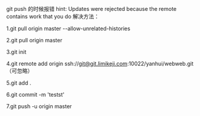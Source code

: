 git push 的时候报错 hint: Updates were rejected because the remote contains work that you do 解决方法：



1.git pull origin master --allow-unrelated-histories

2.git pull origin master

3.git init

4.git remote add origin ssh://git@git.limikeji.com:10022/yanhui/webweb.git （可忽略）

5.git add .


6.git commit -m 'testst'



7.git push -u origin master

